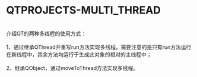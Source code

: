 # QTPROJECTS-MULTI_THREAD

<br>介绍QT的两种多线程的使用方式：</br>
<br>1、通过继承QThread并重写run方法实现多线程，需要注意的是只有run方法运行在新线程中，其余方法均运行于生成此对象的相对的主线程中；</br>
<br>2、继承QObject，通过moveToThread方法实现多线程。</br>

